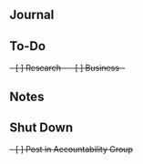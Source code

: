 ## Journal


## To-Do
<del>- [ ] Research - </del>
<del>- [ ] Business - </del>


## Notes


## Shut Down
<del>- [ ] Post in Accountability Group</del>